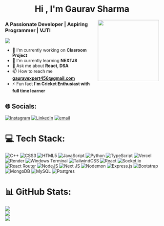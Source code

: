 <h1 align="center">Hi , I'm Gaurav Sharma </h1>

<div align="right">
  <img align="right" height="200" src="https://media.giphy.com/media/v1.Y2lkPTc5MGI3NjExdTg1cm15bGV4NHh1aHo3YWo1dTNwYWJiemhjcTlobHhkdnZzcWdqbSZlcD12MV9naWZzX3NlYXJjaCZjdD1n/zUO7Qh1Mysk2FXjMPG/giphy.gif" />
</div>

<h3 align="left">A Passionate Developer | Aspiring Programmer | VJTI</h3>

<p align="left">
  <a href="https://github.com/sumedhcharjan">
    <img src="https://readme-typing-svg.herokuapp.com?lines=Mern+Stack+Developer;React+and+Next+Enthusiast;Always+learning+new+technologies&center=true&width=380&height=45">
  </a>
</p>

- 🔭 I'm currently working on **Clasroom Project**
- 🌱 I'm currently learning **NEXTJS**
- 💬 Ask me about **React, DSA**
- 📫 How to reach me **gauravexpert456@gmail.com**
- ⚡ Fun fact **I'm Cricket Enthusiast with full time learner**
## 🌐 Socials:
[![Instagram](https://img.shields.io/badge/Instagram-%23E4405F.svg?logo=Instagram&logoColor=white)](https://instagram.com/gaurav_23.s) [![LinkedIn](https://img.shields.io/badge/LinkedIn-%230077B5.svg?logo=linkedin&logoColor=white)](https://linkedin.com/in/gaurav-sharma-15b7a7304) [![email](https://img.shields.io/badge/Email-D14836?logo=gmail&logoColor=white)](mailto:gauravexpert456@gmail.com) 

# 💻 Tech Stack:
![C++](https://img.shields.io/badge/c++-%2300599C.svg?style=for-the-badge&logo=c%2B%2B&logoColor=white) ![CSS3](https://img.shields.io/badge/css3-%231572B6.svg?style=for-the-badge&logo=css3&logoColor=white) ![HTML5](https://img.shields.io/badge/html5-%23E34F26.svg?style=for-the-badge&logo=html5&logoColor=white) ![JavaScript](https://img.shields.io/badge/javascript-%23323330.svg?style=for-the-badge&logo=javascript&logoColor=%23F7DF1E) ![Python](https://img.shields.io/badge/python-3670A0?style=for-the-badge&logo=python&logoColor=ffdd54) ![TypeScript](https://img.shields.io/badge/typescript-%23007ACC.svg?style=for-the-badge&logo=typescript&logoColor=white) ![Vercel](https://img.shields.io/badge/vercel-%23000000.svg?style=for-the-badge&logo=vercel&logoColor=white) ![Render](https://img.shields.io/badge/Render-%46E3B7.svg?style=for-the-badge&logo=render&logoColor=white) ![Windows Terminal](https://img.shields.io/badge/Windows%20Terminal-%234D4D4D.svg?style=for-the-badge&logo=windows-terminal&logoColor=white) ![TailwindCSS](https://img.shields.io/badge/tailwindcss-%2338B2AC.svg?style=for-the-badge&logo=tailwind-css&logoColor=white) ![React](https://img.shields.io/badge/react-%2320232a.svg?style=for-the-badge&logo=react&logoColor=%2361DAFB) ![Socket.io](https://img.shields.io/badge/Socket.io-black?style=for-the-badge&logo=socket.io&badgeColor=010101) ![React Router](https://img.shields.io/badge/React_Router-CA4245?style=for-the-badge&logo=react-router&logoColor=white) ![NodeJS](https://img.shields.io/badge/node.js-6DA55F?style=for-the-badge&logo=node.js&logoColor=white) ![Next JS](https://img.shields.io/badge/Next-black?style=for-the-badge&logo=next.js&logoColor=white) ![Nodemon](https://img.shields.io/badge/NODEMON-%23323330.svg?style=for-the-badge&logo=nodemon&logoColor=%BBDEAD) ![Express.js](https://img.shields.io/badge/express.js-%23404d59.svg?style=for-the-badge&logo=express&logoColor=%2361DAFB) ![Bootstrap](https://img.shields.io/badge/bootstrap-%238511FA.svg?style=for-the-badge&logo=bootstrap&logoColor=white) ![MongoDB](https://img.shields.io/badge/MongoDB-%234ea94b.svg?style=for-the-badge&logo=mongodb&logoColor=white) ![MySQL](https://img.shields.io/badge/mysql-4479A1.svg?style=for-the-badge&logo=mysql&logoColor=white) ![Postgres](https://img.shields.io/badge/postgres-%23316192.svg?style=for-the-badge&logo=postgresql&logoColor=white)
# 📊 GitHub Stats:
![](https://github-readme-stats.vercel.app/api?username=gsgit123&theme=transparent&hide_border=false&include_all_commits=false&count_private=false)<br/>
![](https://nirzak-streak-stats.vercel.app/?user=gsgit123&theme=transparent&hide_border=false)<br/>
![](https://github-readme-stats.vercel.app/api/top-langs/?username=gsgit123&theme=transparent&hide_border=false&include_all_commits=false&count_private=false&layout=compact)

<!-- Proudly created with GPRM ( https://gprm.itsvg.in ) -->
